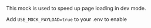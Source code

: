 This mock is used to speed up page loading in dev mode.

Add `USE_MOCK_PAYLOAD=true` to your .env to enable